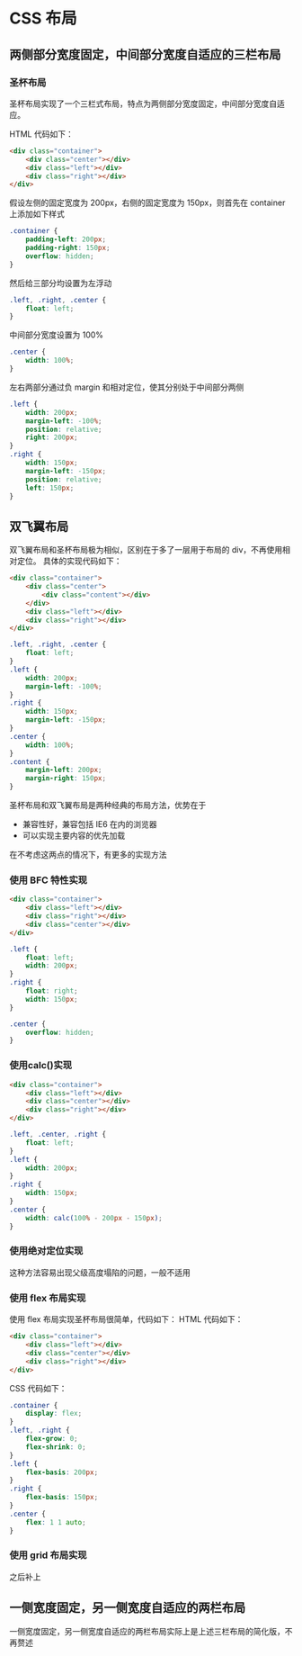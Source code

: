 # CSS 布局

## 两侧部分宽度固定，中间部分宽度自适应的三栏布局

### 圣杯布局

圣杯布局实现了一个三栏式布局，特点为两侧部分宽度固定，中间部分宽度自适应。

HTML 代码如下：

```HTML
<div class="container">
    <div class="center"></div>
    <div class="left"></div>
    <div class="right"></div>
</div>
```

假设左侧的固定宽度为 200px，右侧的固定宽度为 150px，则首先在 container 上添加如下样式

```CSS
.container {
    padding-left: 200px;
    padding-right: 150px;
    overflow: hidden;
}
```

然后给三部分均设置为左浮动

```CSS
.left, .right, .center {
    float: left;
}
```

中间部分宽度设置为 100%

```CSS
.center {
    width: 100%;
}
```

左右两部分通过负 margin 和相对定位，使其分别处于中间部分两侧

```CSS
.left {
    width: 200px;
    margin-left: -100%;
    position: relative;
    right: 200px;
}
.right {
    width: 150px;
    margin-left: -150px;
    position: relative;
    left: 150px;
}
```

## 双飞翼布局

双飞翼布局和圣杯布局极为相似，区别在于多了一层用于布局的 div，不再使用相对定位。
具体的实现代码如下：

```HTML
<div class="container">
    <div class="center">
        <div class="content"></div>
    </div>
    <div class="left"></div>
    <div class="right"></div>
</div>
```

```CSS
.left, .right, .center {
    float: left;
}
.left {
    width: 200px;
    margin-left: -100%;
}
.right {
    width: 150px;
    margin-left: -150px;
}
.center {
    width: 100%;
}
.content {
    margin-left: 200px;
    margin-right: 150px;
}
```

圣杯布局和双飞翼布局是两种经典的布局方法，优势在于

- 兼容性好，兼容包括 IE6 在内的浏览器
- 可以实现主要内容的优先加载

在不考虑这两点的情况下，有更多的实现方法

### 使用 BFC 特性实现

```HTML
<div class="container">
    <div class="left"></div>
    <div class="right"></div>
    <div class="center"></div>
</div>
```

```CSS
.left {
    float: left;
    width: 200px;
}
.right {
    float: right;
    width: 150px;
}

.center {
    overflow: hidden;
}
```

### 使用calc()实现
```HTML
<div class="container">
    <div class="left"></div>
    <div class="center"></div>
    <div class="right"></div>
</div>
```

```CSS
.left, .center, .right {
    float: left;
}
.left {
    width: 200px;
}
.right {
    width: 150px;
}
.center {
    width: calc(100% - 200px - 150px);
}
```

### 使用绝对定位实现

这种方法容易出现父级高度塌陷的问题，一般不适用

### 使用 flex 布局实现

使用 flex 布局实现圣杯布局很简单，代码如下：
HTML 代码如下：

```HTML
<div class="container">
    <div class="left"></div>
    <div class="center"></div>
    <div class="right"></div>
</div>
```

CSS 代码如下：

```CSS
.container {
    display: flex;
}
.left, .right {
    flex-grow: 0;
    flex-shrink: 0;
}
.left {
    flex-basis: 200px;
}
.right {
    flex-basis: 150px;
}
.center {
    flex: 1 1 auto;
}
```

### 使用 grid 布局实现
之后补上

## 一侧宽度固定，另一侧宽度自适应的两栏布局
一侧宽度固定，另一侧宽度自适应的两栏布局实际上是上述三栏布局的简化版，不再赘述